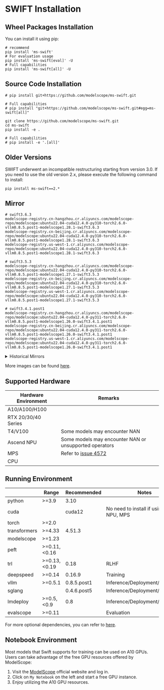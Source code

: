# SWIFT Installation

## Wheel Packages Installation

You can install it using pip:

```shell
# recommend
pip install 'ms-swift'
# For evaluation usage
pip install 'ms-swift[eval]' -U
# Full capabilities
pip install 'ms-swift[all]' -U
```

## Source Code Installation

```shell
# pip install git+https://github.com/modelscope/ms-swift.git

# Full capabilities
# pip install "git+https://github.com/modelscope/ms-swift.git#egg=ms-swift[all]"

git clone https://github.com/modelscope/ms-swift.git
cd ms-swift
pip install -e .

# Full capabilities
# pip install -e '.[all]'
```

## Older Versions

SWIFT underwent an incompatible restructuring starting from version 3.0. If you need to use the old version 2.x, please execute the following command to install:

```shell
pip install ms-swift==2.*
```

## Mirror

```
# swift3.6.3
modelscope-registry.cn-hangzhou.cr.aliyuncs.com/modelscope-repo/modelscope:ubuntu22.04-cuda12.4.0-py310-torch2.6.0-vllm0.8.5.post1-modelscope1.28.1-swift3.6.3
modelscope-registry.cn-beijing.cr.aliyuncs.com/modelscope-repo/modelscope:ubuntu22.04-cuda12.4.0-py310-torch2.6.0-vllm0.8.5.post1-modelscope1.28.1-swift3.6.3
modelscope-registry.us-west-1.cr.aliyuncs.com/modelscope-repo/modelscope:ubuntu22.04-cuda12.4.0-py310-torch2.6.0-vllm0.8.5.post1-modelscope1.28.1-swift3.6.3

# swift3.5.3
modelscope-registry.cn-hangzhou.cr.aliyuncs.com/modelscope-repo/modelscope:ubuntu22.04-cuda12.4.0-py310-torch2.6.0-vllm0.8.5.post1-modelscope1.27.1-swift3.5.3
modelscope-registry.cn-beijing.cr.aliyuncs.com/modelscope-repo/modelscope:ubuntu22.04-cuda12.4.0-py310-torch2.6.0-vllm0.8.5.post1-modelscope1.27.1-swift3.5.3
modelscope-registry.us-west-1.cr.aliyuncs.com/modelscope-repo/modelscope:ubuntu22.04-cuda12.4.0-py310-torch2.6.0-vllm0.8.5.post1-modelscope1.27.1-swift3.5.3

# swift3.4.1.post1
modelscope-registry.cn-hangzhou.cr.aliyuncs.com/modelscope-repo/modelscope:ubuntu22.04-cuda12.4.0-py311-torch2.6.0-vllm0.8.5.post1-modelscope1.26.0-swift3.4.1.post1
modelscope-registry.cn-beijing.cr.aliyuncs.com/modelscope-repo/modelscope:ubuntu22.04-cuda12.4.0-py311-torch2.6.0-vllm0.8.5.post1-modelscope1.26.0-swift3.4.1.post1
modelscope-registry.us-west-1.cr.aliyuncs.com/modelscope-repo/modelscope:ubuntu22.04-cuda12.4.0-py311-torch2.6.0-vllm0.8.5.post1-modelscope1.26.0-swift3.4.1.post1
```

<details><summary>Historical Mirrors</summary>

```
# swift3.3.0.post1
modelscope-registry.cn-hangzhou.cr.aliyuncs.com/modelscope-repo/modelscope:ubuntu22.04-cuda12.4.0-py311-torch2.6.0-vllm0.8.3-modelscope1.25.0-swift3.3.0.post1
modelscope-registry.us-west-1.cr.aliyuncs.com/modelscope-repo/modelscope:ubuntu22.04-cuda12.4.0-py311-torch2.6.0-vllm0.8.3-modelscope1.25.0-swift3.3.0.post1

# swift3.2.2
modelscope-registry.us-west-1.cr.aliyuncs.com/modelscope-repo/modelscope:ubuntu22.04-cuda12.4.0-py311-torch2.5.1-modelscope1.25.0-swift3.2.2
```
</details>

More images can be found [here](https://modelscope.cn/docs/intro/environment-setup#%E6%9C%80%E6%96%B0%E9%95%9C%E5%83%8F).

## Supported Hardware

| Hardware Environment | Remarks                                                |
| -------------------- | ------------------------------------------------------ |
| A10/A100/H100        |                                                        |
| RTX 20/30/40 Series  |                                                        |
| T4/V100              | Some models may encounter NAN                          |
| Ascend NPU           | Some models may encounter NAN or unsupported operators |
| MPS                  |   Refer to [issue 4572](https://github.com/modelscope/ms-swift/issues/4572)                         |
| CPU                  |                                                        |


## Running Environment

|              | Range        | Recommended | Notes                                     |
| ------------ |--------------| ----------- | ----------------------------------------- |
| python       | >=3.9        | 3.10        |                                           |
| cuda         |              | cuda12      | No need to install if using CPU, NPU, MPS |
| torch        | >=2.0        |             |                                           |
| transformers | >=4.33       | 4.51.3      |                                           |
| modelscope   | >=1.23       |             |                                           |
| peft         | >=0.11,<0.16 |             |                                           |
| trl          | >=0.13,<0.19 | 0.18      | RLHF                                      |
| deepspeed    | >=0.14       | 0.16.9 | Training                                  |
| vllm         | >=0.5.1      | 0.8.5.post1       | Inference/Deployment/Evaluation           |
| sglang |     | 0.4.6.post5 | Inference/Deployment/Evaluation |
| lmdeploy     | >=0.5,<0.9        | 0.8       | Inference/Deployment/Evaluation           |
| evalscope | >=0.11       | | Evaluation |

For more optional dependencies, you can refer to [here](https://github.com/modelscope/ms-swift/blob/main/requirements/install_all.sh).

## Notebook Environment

Most models that Swift supports for training can be used on A10 GPUs. Users can take advantage of the free GPU resources offered by ModelScope:

1. Visit the [ModelScope](https://www.modelscope.cn) official website and log in.
2. Click on `My Notebook` on the left and start a free GPU instance.
3. Enjoy utilizing the A10 GPU resources.
